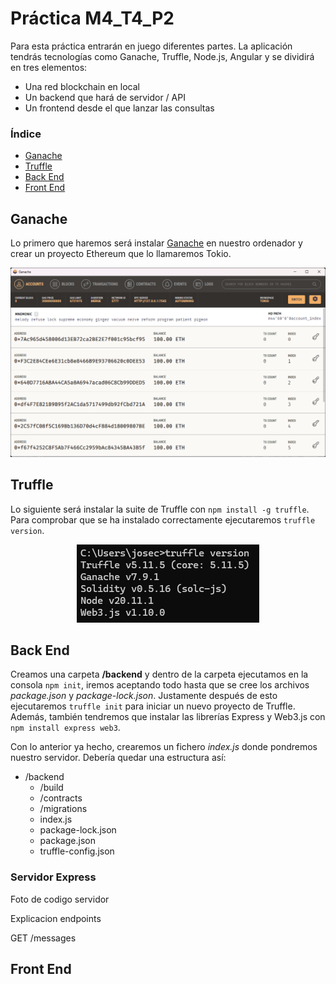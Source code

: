# Práctica M4_T4_P2
Para esta práctica entrarán en juego diferentes partes. La aplicación tendrás tecnologías como Ganache, Truffle, Node.js, Angular y se dividirá en tres elementos: 
<ul>
  <li>Una red blockchain en local</li>
  <li>Un backend que hará de servidor / API</li>
  <li>Un frontend desde el que lanzar las consultas</li>
</ul>  

### Índice
<ul>
  <li>
    <a href="#ganache">Ganache</a>
  </li>
  <li>
    <a href="#truffle">Truffle</a>
  </li>
  <li>
    <a href="#back-end">Back End</a>
  </li>
  <li>
    <a href="#front-end">Front End</a>
  </li>
</ul>

## Ganache
Lo primero que haremos será instalar [Ganache](https://archive.trufflesuite.com/ganache) en nuestro ordenador y crear un proyecto Ethereum que lo llamaremos Tokio.

<div align="center">
  <img src="./img/ganache.png">
</div>

## Truffle
Lo siguiente será instalar la suite de Truffle con `npm install -g truffle`. Para comprobar que se ha instalado correctamente ejecutaremos `truffle version`.

<div align="center">
  <img src="./img/truffle_version.png">
</div>

## Back End
Creamos una carpeta **/backend** y dentro de la carpeta ejecutamos en la consola `npm init`, iremos aceptando todo hasta que se cree los archivos *package.json* y *package-lock.json*. Justamente después de esto ejecutaremos `truffle init` para iniciar un nuevo proyecto de Truffle. Además, también tendremos que instalar las librerías Express y Web3.js con `npm install express web3`.  

Con lo anterior ya hecho, crearemos un fichero *index.js* donde pondremos nuestro servidor. Debería quedar una estructura así:
- /backend
  - /build
  - /contracts
  - /migrations
  - index.js
  - package-lock.json
  - package.json
  - truffle-config.json
  
### Servidor Express

Foto de codigo servidor

Explicacion endpoints

GET /messages

## Front End